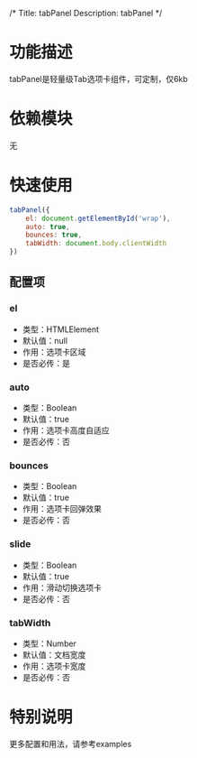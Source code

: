 /*
Title: tabPanel
Description: tabPanel
*/

# 功能描述
tabPanel是轻量级Tab选项卡组件，可定制，仅6kb

# 依赖模块
无

# 快速使用

```js
tabPanel({
    el: document.getElementById('wrap'),
    auto: true,
    bounces: true,
    tabWidth: document.body.clientWidth
})
```
## 配置项


### el
* 类型：HTMLElement
* 默认值：null
* 作用：选项卡区域
* 是否必传：是


### auto
* 类型：Boolean
* 默认值：true
* 作用：选项卡高度自适应
* 是否必传：否


### bounces
* 类型：Boolean
* 默认值：true
* 作用：选项卡回弹效果
* 是否必传：否


### slide
* 类型：Boolean
* 默认值：true
* 作用：滑动切换选项卡
* 是否必传：否


### tabWidth
* 类型：Number
* 默认值：文档宽度
* 作用：选项卡宽度
* 是否必传：否


# 特别说明
更多配置和用法，请参考examples